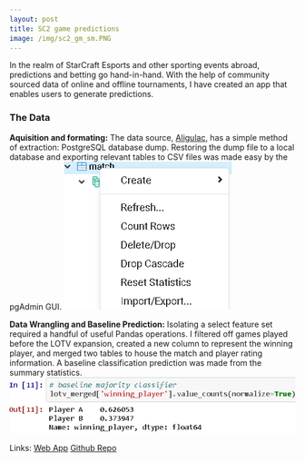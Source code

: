 ```yaml
---
layout: post
title: SC2 game predictions
image: /img/sc2_gm_sm.PNG
---
```

  In the realm of StarCraft Esports and other sporting events abroad, predictions and betting go hand-in-hand.  With the help of community
sourced data of online and offline tournaments, I have created an app that enables users to generate predictions.

### The Data
 **Aquisition and formating:**
  The data source, [Aligulac](http://aligulac.com/), has a simple method of extraction: PostgreSQL database dump. Restoring the dump file to a local database and exporting relevant tables to CSV files was made easy by the pgAdmin GUI.
![](/img/psql_export.PNG)

  **Data Wrangling and Baseline Prediction:**
  Isolating a select feature set required a handful of useful Pandas operations. I filtered off games played before the LOTV expansion, created  a new column to represent the winning player, and merged two tables to house the match and player rating information. A baseline classification prediction was made from the summary statistics.
![](/img/sc2_baseline_predict.PNG)

  




Links: [Web App](https://sc2predict.herokuapp.com/)   [Github Repo](https://github.com/mjh09/aligulac_project)
